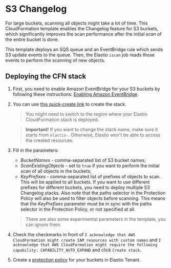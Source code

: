 # S3 Changelog

For large buckets, scanning all objects might take a lot of time. This CloudFormation template enables
the Changelog feature for S3 buckets, which significantly improves the scan performance after the initial
scan of the entire bucket is done.

This template deploys an SQS queue and an EventBridge rule which sends S3 update events to the queue.
Then, the Elastio `iscan` job reads those events to perform the scanning of new objects.

## Deploying the CFN stack

1. First, you need to enable Amazon EventBridge for your S3 buckets by following these instructions:
    [Enabling Amazon EventBridge](https://docs.aws.amazon.com/AmazonS3/latest/userguide/enable-event-notifications-eventbridge.html).
2. You can use
    [this quick-create link](https://us-east-2.console.aws.amazon.com/cloudformation/home?region=us-east-2#/stacks/create/review?templateURL=https://elastio-artifacts-kskorokhodov-us-east-2.s3.us-east-2.amazonaws.com/cloudformation-multiple-buckets.yaml&stackName=elastio-s3-changelog)
    to create the stack.

    > You might need to switch to the region where your Elastio CloudFormation stack is deployed.

    >**Important!** If you want to change the stack name, make sure it starts from `elastio-`. Otherwise, Elastio won't be able to access the created resources.

3. Fill in the parameters:
    * *BucketNames* - comma-separated list of S3 bucket names;
    * *ScanExistingObjects* - set to `true` if you want to perform the initial scan of all objects in the buckets;
    * *KeyPrefixes* - comma-separated list of prefixes of objects to scan. This will be applied to all buckets.
        If you want to use different prefixes for different buckets, you need to deploy multiple S3 Changelog stacks.
        Also note that the paths selector in the Protection Policy will also be used to filter objects before scanning.
        This means that the *KeyPrefixes* parameter must be in sync with the paths selector in the Protection Policy,
        or not specified at all.

    > There are also some experimental parameters in the template, you can ignore them.

4. Check the checkmarks in front of `I acknowledge that AWS CloudFormation might create IAM resources with custom names`
    and `I acknowledge that AWS CloudFormation might require the following capability: CAPABILITY_AUTO_EXPAND`
    and click `Create stack`.

5. Create a [protection policy](https://docs.elastio.com/docs/tenant/policies#protection-policies) for your buckets in Elastio Tenant.
